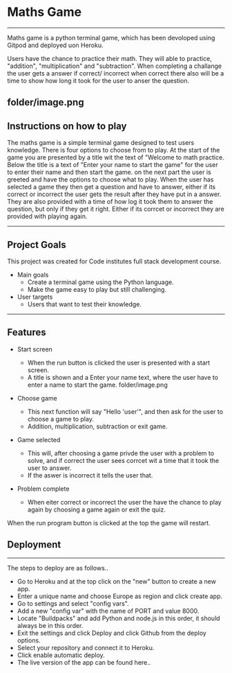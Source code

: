 # Maths Game #
---
Maths game is a python terminal game, which has been devoloped using Gitpod and deployed uon Heroku. 

Users have the chance to practice their math. They will able to practice, "addition", "multiplication" and "subtraction". 
When completing a challange the user gets a answer if correct/ incorrect when correct there also will be a time to show how long it took for the user to anser the question. 

folder/image.png
--- 
## Instructions on how to play ##

The maths game is a simple terminal game designed to test users knowledge. 
There is four options to choose from to play. 
At the start of the game you are presented by a title wit the text of "Welcome to math practice. 
Below the title is a text of "Enter your name to start the game" for the user to enter their name and then start the game. 
on the next part the user is greeted and have the options to choose what to play. When the user has selected a game they then get a question and have to answer, either if its correct or incorrect the user gets the result after they have put in a answer. They are also provided with a time of how log it took them to answer the question, but only if they get it right. 
Either if its corrcet or incorrect they are provided with playing again. 

--- 
## Project Goals ##

This project was created for Code institutes full stack development course. 
* Main goals 
   * Create a terminal game using the Python language. 
   * Make the game easy to play but still challenging.
* User targets
   * Users that want to test their knowledge.

---
## Features ##
*  Start screen 
    * When the run button is clicked the user is presented with a start screen. 
    * A title is shown and a Enter your name text, where the user have to enter a name to start the game. 
folder/image.png

* Choose game
    * This next function will say "Hello 'user'", and then ask for the user to choose a game to play.
    * Addition, multiplication, subtraction or exit game. 

* Game selected 
    * This will, after choosing a game privde the user with a problem to solve, and if correct the user sees corrcet wit a time that it took the user to answer. 
    * If the aswer is incorrect it tells the user that. 
* Problem complete 
    * When eiter correct or incorrect the user the have the chance to play again by choosing a game again or exit the quiz. 

When the run program button is clicked at the top the game will restart. 

## Deployment ##
---
The steps to deploy are as follows..
* Go to Heroku and at the top click on the "new" button to create a new app. 
* Enter a unique name and choose Europe as region and click create app. 
* Go to settings and select "config vars". 
* Add a new "config var" with the name of PORT and value 8000.
* Locate "Buildpacks" and add Python and node.js in this order, it should always be in this order. 
* Exit the settings and click Deploy and click Github from the deploy options. 
* Select your repository and connect it to Heroku. 
* Click enable automatic deploy. 
* The live version of the app can be found here.. 

